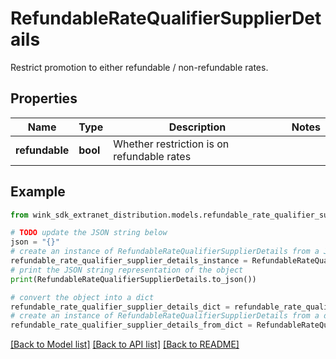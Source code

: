 # RefundableRateQualifierSupplierDetails

Restrict promotion to either refundable / non-refundable rates.

## Properties

Name | Type | Description | Notes
------------ | ------------- | ------------- | -------------
**refundable** | **bool** | Whether restriction is on refundable rates | 

## Example

```python
from wink_sdk_extranet_distribution.models.refundable_rate_qualifier_supplier_details import RefundableRateQualifierSupplierDetails

# TODO update the JSON string below
json = "{}"
# create an instance of RefundableRateQualifierSupplierDetails from a JSON string
refundable_rate_qualifier_supplier_details_instance = RefundableRateQualifierSupplierDetails.from_json(json)
# print the JSON string representation of the object
print(RefundableRateQualifierSupplierDetails.to_json())

# convert the object into a dict
refundable_rate_qualifier_supplier_details_dict = refundable_rate_qualifier_supplier_details_instance.to_dict()
# create an instance of RefundableRateQualifierSupplierDetails from a dict
refundable_rate_qualifier_supplier_details_from_dict = RefundableRateQualifierSupplierDetails.from_dict(refundable_rate_qualifier_supplier_details_dict)
```
[[Back to Model list]](../README.md#documentation-for-models) [[Back to API list]](../README.md#documentation-for-api-endpoints) [[Back to README]](../README.md)


